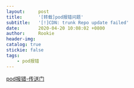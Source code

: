 ```yaml
---
layout:     post
title:      '[转载]pod报错问题'
subtitle:   '[!]CDN: trunk Repo update failed'
date:       2020-04-20 10:08:02 +0800
author:     Rookie
header-img: 
catalog: true
stickie: false
tags:
    - pod报错
---
```


[pod报错-传送门](https://www.jianshu.com/p/bf1cbe49cb5d)